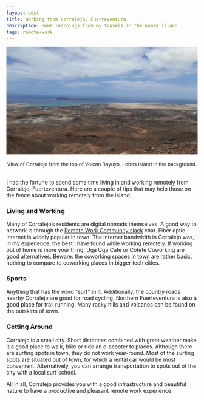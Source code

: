 ```yaml
---
layout: post
title: Working from Corralejo, Fuerteventura 
description: Some learnings from my travels in the nomad island
tags: remote-work
---
```


![](/asset/screenshot/2022-03-31-remote-fuerteventura-corralejo-img01.jpg)
<font size="-1"><center><span>View of Corralejo from the top of Volcan Bayuyo. Lobos Island in the background. </span></center></font>
<br>

I had the fortune to spend some time living in and working remotely from Corralejo, Fuerteventura. Here are a couple of tips that may help those on the fence about working remotely from the island.

### Living and Working
Many of Corralejo’s residents are digital nomads themselves. A good way to network is through the [Remote Work Community slack](https://join.slack.com/t/corralejo-rwc/shared_invite/zt-m10w4hpw-W4qGnqVTqhUPjDevA~xgsQ) chat.
Fiber optic internet is widely popular in town. The internet bandwidth in Corralejo was, in my experience, the best I have found while working remotely. If working out of home is more your thing, Uga Uga Cafe or Cofete Coworking are good alternatives. Beware: the coworking spaces in town are rather basic, nothing to compare to coworking places in bigger tech cities. 

### Sports
Anything that has the word "surf" in it. Additionally, the country roads nearby Corralejo are good for road cycling. Northern Fuerteventura is also a good place for trail running. Many rocky hills and volcanos can be found on the outskirts of town.

### Getting Around
Corralejo is a small city. Short distances combined with great weather make it a good place to walk, bike or ride an e-scooter to places. 
Although there are surfing spots in town, they do not work year-round. Most of the surfing spots are situated out of town, for which a rental car would be most convenient. Alternatively, you can arrange transportation to spots out of the city with a local surf school. 

All in all, Corralejo provides you with a good infrastructure and beautiful nature to have a productive and pleasant remote work experience.
